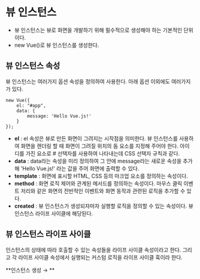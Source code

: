 # 뷰 인스턴스  
- 뷰 인스턴스는 뷰로 화면을 개발하기 위해 필수적으로 생성해야 하는 기본적인 단위이다.
- new Vue()로 뷰 인스턴스를 생성한다.

## 뷰 인스턴스 속성  
뷰 인스턴스는 여러가지 옵션 속성을 정의하여 사용한다. 아래 옵션 이외에도 여러가지가 있다.

```
new Vue({
    el: "#app",
    data: {
        message: 'Hello Vue.js!'
    }
});
```

- **el** : el 속성은 뷰로 만든 화면이 그려지는 시작점을 의미한다. 뷰 인스턴스를 사용하여 화면을 렌더링 할 때 화면이 그려질 위치의 돔 요소를 지정해 주어야 한다. 아이디를 가진 요소로 # 선택자를 사용하여 나타내는데 CSS 선택자 규칙과 같다.
- **data** : data라는 속성을 미리 정의하여 그 안에 message라는 새로운 속성을 추가해 'Hello Vue.js!' 라는 값을 주어 화면에 출력할 수 있다.
- **template** : 화면에 표시할 HTML, CSS 등의 마크업 요소를 정의하는 속성이다.
- **method** : 화면 로직 제어와 관계된 메서드를 정의하는 속성이다. 마우스 클릭 이벤트 저리와 같은 화면의 전반적인 이벤트와 화면 동작과 관련된 로직을 추가할 수 있다.
- **created** : 뷰 인스턴스가 생성되자마자 실행할 로직을 정의할 수 있는 속성이다. 뷰 인스턴스 라이프 사이클에 해당된다.

## 뷰 인스턴스 라이프 사이클
인스턴스의 상태에 따라 호출할 수 있는 속성들을 라이프 사이클 속성이라고 한다. 그리고 각 라이프 사이클 속성에서 실행되는 커스텀 로직을 라이프 사이클 훅이라 한다.

**인스턴스 생성 → **

